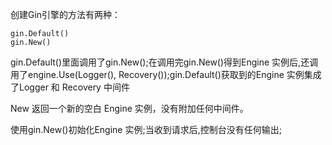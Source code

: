 创建Gin引擎的方法有两种：

```golang
gin.Default()
gin.New()
```

gin.Default()里面调用了gin.New();在调用完gin.New()得到Engine 实例后,还调用了engine.Use(Logger(), Recovery());gin.Default()获取到的Engine 实例集成了Logger 和 Recovery 中间件

New 返回一个新的空白 Engine 实例，没有附加任何中间件。

使用gin.New()初始化Engine 实例;当收到请求后,控制台没有任何输出;